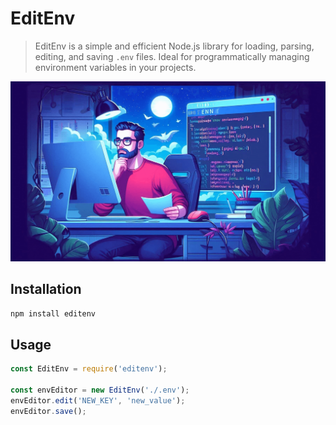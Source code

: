 # EditEnv

> EditEnv is a simple and efficient Node.js library for loading, parsing, editing, and saving `.env` files. Ideal for programmatically managing environment variables in your projects.


![logo](logo.png)

## Installation

```sh
npm install editenv
```

## Usage

```js
const EditEnv = require('editenv');

const envEditor = new EditEnv('./.env');
envEditor.edit('NEW_KEY', 'new_value');
envEditor.save();
```

